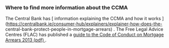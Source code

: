 ###  **Where to find more information about the CCMA**

The Central Bank has [ information explaining the CCMA and how it works
](https://centralbank.ie/consumer-hub/explainers/explainer-how-does-the-
central-bank-protect-people-in-mortgage-arrears) . The Free Legal Advice
Centres (FLAC) has published a [ guide to the Code of Conduct on Mortgage
Arrears 2013 (pdf)
](http://www.flac.ie/download/pdf/moving_out_of_mortgage_arrears_online_version_finaloct2013.pdf)
.
